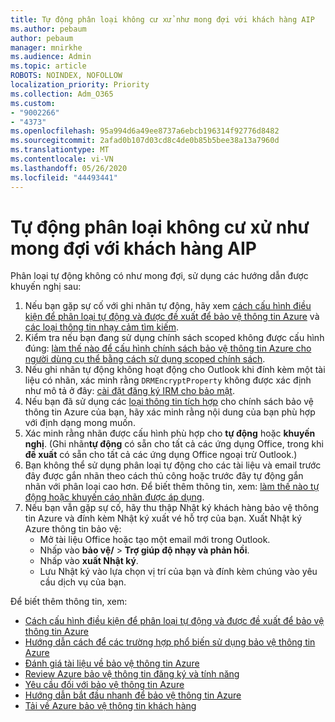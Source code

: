 ```yaml
---
title: Tự động phân loại không cư xử như mong đợi với khách hàng AIP
ms.author: pebaum
author: pebaum
manager: mnirkhe
ms.audience: Admin
ms.topic: article
ROBOTS: NOINDEX, NOFOLLOW
localization_priority: Priority
ms.collection: Adm_O365
ms.custom:
- "9002266"
- "4373"
ms.openlocfilehash: 95a994d6a49ee8737a6ebcb196314f92776d8482
ms.sourcegitcommit: 2afad0b107d03cd8c4de0b85b5bee38a13a7960d
ms.translationtype: MT
ms.contentlocale: vi-VN
ms.lasthandoff: 05/26/2020
ms.locfileid: "44493441"
---
```

# <a name="automatic-classification-not-behaving-as-expected-with-the-aip-client"></a>Tự động phân loại không cư xử như mong đợi với khách hàng AIP

Phân loại tự động không có như mong đợi, sử dụng các hướng dẫn được khuyến nghị sau:

1. Nếu bạn gặp sự cố với ghi nhãn tự động, hãy xem [cách cấu hình điều kiện để phân loại tự động và được đề xuất để bảo vệ thông tin Azure](https://docs.microsoft.com/azure/information-protection/configure-policy-classification) và [các loại thông tin nhạy cảm tìm kiếm](https://docs.microsoft.com/office365/securitycompliance/what-the-sensitive-information-types-look-for).
2. Kiểm tra nếu bạn đang sử dụng chính sách scoped không được cấu hình đúng: [làm thế nào để cấu hình chính sách bảo vệ thông tin Azure cho người dùng cụ thể bằng cách sử dụng scoped chính sách](https://docs.microsoft.com/azure/information-protection/configure-policy-scope).
3. Nếu ghi nhãn tự động không hoạt động cho Outlook khi đính kèm một tài liệu có nhãn, xác minh rằng `DRMEncryptProperty` không được xác định như mô tả ở đây: [cài đặt đăng ký IRM cho bảo mật](https://docs.microsoft.com/deployoffice/security/protect-sensitive-messages-and-documents-by-using-irm-in-office#office-2016-irm-registry-key-options).
4. Nếu bạn đã sử dụng các [loại thông tin tích hợp](https://support.office.com/article/What-the-sensitive-information-types-look-for-fd505979-76be-4d9f-b459-abef3fc9e86b) cho chính sách bảo vệ thông tin Azure của bạn, hãy xác minh rằng nội dung của bạn phù hợp với định dạng mong muốn.
5. Xác minh rằng nhãn được cấu hình phù hợp cho **tự động** hoặc **khuyến nghị**. (Ghi nhãn**tự động** có sẵn cho tất cả các ứng dụng Office, trong khi **đề xuất** có sẵn cho tất cả các ứng dụng Office ngoại trừ Outlook.)
6. Bạn không thể sử dụng phân loại tự động cho các tài liệu và email trước đây được gắn nhãn theo cách thủ công hoặc trước đây tự động gắn nhãn với phân loại cao hơn.  Để biết thêm thông tin, xem: [làm thế nào tự động hoặc khuyến cáo nhãn được áp dụng](https://docs.microsoft.com/azure/information-protection/configure-policy-classification#how-automatic-or-recommended-labels-are-applied).
7. Nếu bạn vẫn gặp sự cố, hãy thu thập Nhật ký khách hàng bảo vệ thông tin Azure và đính kèm Nhật ký xuất vé hỗ trợ của bạn. Xuất Nhật ký Azure thông tin bảo vệ:
    - Mở tài liệu Office hoặc tạo một email mới trong Outlook.
    - Nhấp vào **bảo vệ/**  >  **Trợ giúp độ nhạy và phản hồi**.
    - Nhấp vào **xuất Nhật ký**.
    - Lưu Nhật ký vào lựa chọn vị trí của bạn và đính kèm chúng vào yêu cầu dịch vụ của bạn.

Để biết thêm thông tin, xem:

- [Cách cấu hình điều kiện để phân loại tự động và được đề xuất để bảo vệ thông tin Azure](https://docs.microsoft.com/azure/information-protection/configure-policy-classification)
- [Hướng dẫn cách để các trường hợp phổ biến sử dụng bảo vệ thông tin Azure](https://docs.microsoft.com/azure/information-protection/how-to-guides)
- [Đánh giá tài liệu về bảo vệ thông tin Azure](https://docs.microsoft.com/azure/information-protection/what-is-information-protection)
- [Review Azure bảo vệ thông tin đăng ký và tính năng](https://azure.microsoft.com/pricing/details/information-protection)
- [Yêu cầu đối với bảo vệ thông tin Azure](https://docs.microsoft.com/azure/information-protection/get-started/requirements)
- [Hướng dẫn bắt đầu nhanh để bảo vệ thông tin Azure](https://docs.microsoft.com/azure/information-protection/get-started/infoprotect-quick-start-tutorial)
- [Tải về Azure bảo vệ thông tin khách hàng](https://www.microsoft.com/download/details.aspx?id=53018)
